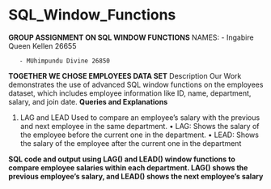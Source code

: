 # SQL_Window_Functions
**GROUP ASSIGNMENT ON SQL WINDOW FUNCTIONS**
NAMES: - Ingabire Queen Kellen 26655

       - MUhimpundu Divine 26850
       
 **TOGETHER WE CHOSE EMPLOYEES DATA SET**
  Description
Our Work demonstrates the use of advanced SQL window functions on the employees dataset, which includes employee information like ID, name, department, salary, and join date.
 **Queries and Explanations**
1. LAG and LEAD
Used to compare an employee’s salary with the previous and next employee in the same department.
•	LAG: Shows the salary of the employee before the current one in the department.
•	LEAD: Shows the salary of the employee after the current one in the department

**SQL code and output using LAG() and LEAD() window functions to compare employee salaries within each department. LAG() shows the previous employee’s salary, and LEAD() shows the next employee’s salary**

       
